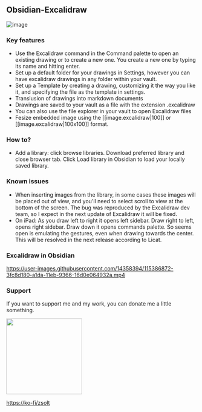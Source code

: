 ## Obsidian-Excalidraw
![image](https://user-images.githubusercontent.com/14358394/115391516-d9df4880-a1df-11eb-95a9-cad850cdf9fc.png)

### Key features
- Use the Excalidraw command in the Command palette to open an existing drawing or to create a new one. You create a new one by typing its name and hitting enter.
- Set up a default folder for your drawings in Settings, however you can have excalidraw drawings in any folder within your vault.
- Set up a Template by creating a drawing, customizing it the way you like it, and specifying the file as the template in settings.
- Translusion of drawings into markdown documents
- Drawings are saved to your vault as a file with the extension .excalidraw
- You can also use the file explorer in your vault to open Excalidraw files
- Fesize embedded image using the [[image.excalidraw|100]] or [[image.excalidraw|100x100]] format.

### How to?
- Add a library: click browse libraries. Download preferred library and close browser tab. Click Load library in Obsidian to load your locally saved library.

### Known issues
- When inserting images from the library, in some cases these images will be placed out of view, and you'll need to select scroll to view at the bottom of the screen. The bug was reproduced by the Excalidraw dev team, so I expect in the next update of Excalidraw it will be fixed.
- On iPad: As you draw left to right it opens left sidebar. Draw right to left, opens right sidebar. Draw down it opens commands palette. So seems open is emulating the gestures, even when drawing towards the center. This will be resolved in the next release according to Licat.

### Excalidraw in Obsidian
https://user-images.githubusercontent.com/14358394/115386872-3fc8d180-a1da-11eb-9366-16d0e064932a.mp4

### Support
If you want to support me and my work, you can donate me a little something.

[<img src="https://user-images.githubusercontent.com/14358394/115450238-f39e8100-a21b-11eb-89d0-fa4b82cdbce8.png" width="200">](https://ko-fi.com/zsolt)

[https://ko-fi/zsolt](https://ko-fi.com/zsolt)
